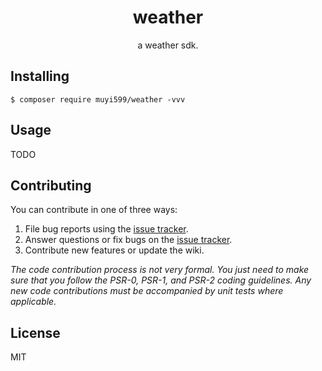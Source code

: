 <h1 align="center"> weather </h1>

<p align="center"> a weather sdk.</p>


## Installing

```shell
$ composer require muyi599/weather -vvv
```

## Usage

TODO

## Contributing

You can contribute in one of three ways:

1. File bug reports using the [issue tracker](https://github.com/muyi599/weather/issues).
2. Answer questions or fix bugs on the [issue tracker](https://github.com/muyi599/weather/issues).
3. Contribute new features or update the wiki.

_The code contribution process is not very formal. You just need to make sure that you follow the PSR-0, PSR-1, and PSR-2 coding guidelines. Any new code contributions must be accompanied by unit tests where applicable._

## License

MIT